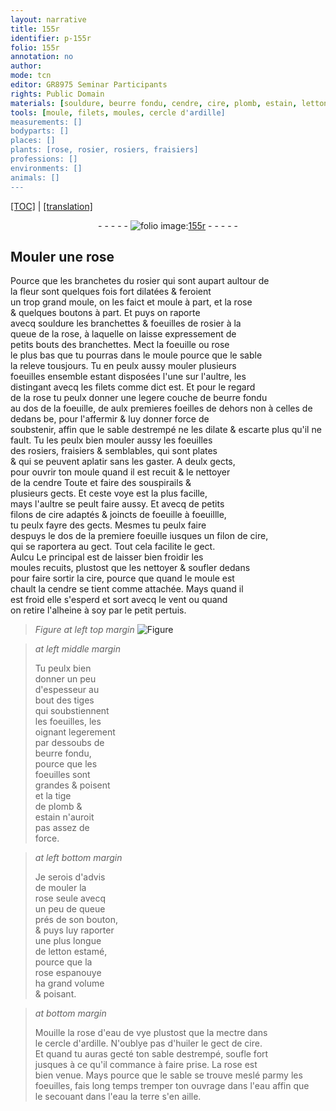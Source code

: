```yaml
---
layout: narrative
title: 155r
identifier: p-155r
folio: 155r
annotation: no
author:
mode: tcn
editor: GR8975 Seminar Participants
rights: Public Domain
materials: [souldure, beurre fondu, cendre, cire, plomb, estain, letton estamé, eau de vye, ardille, huiler, eau, terre]
tools: [moule, filets, moules, cercle d'ardille]
measurements: []
bodyparts: []
places: []
plants: [rose, rosier, rosiers, fraisiers]
professions: []
environments: []
animals: []
---
```


<p><a href="{{ site.baseurl }}/normalized/">[TOC]</a> | <a href="{{ site.baseurl }}/texts/p-155r_tl/" target="_blank">[translation]</a></p><div class="folio" align="center">- - - - - <a href="http://gallica.bnf.fr/ark:/12148/btv1b10500001g/f315.item.r=" target="_blank"><img src="https://cu-mkp.github.io/2017-workshop-edition/assets/photo-icon.png" alt="folio image: " style="display:inline-block; margin-bottom:-3px;"/>155r</a> - - - - - </div>  
  

## Mouler une <span class="pa">rose</span>

 
Pource que les branchetes <span class="add">du <span class="pa">rosier</span></span> qui sont <span class="del">aupart</span> aultour de<br/> la fleur sont quelques fois fort dilatées & feroient<br/> un trop grand <span class="tl">moule</span>, on les faict <span class="add">et moule</span> à part, et la <span class="pa">rose</span><br/> & quelques boutons à part. Et puys on raporte<br/> avecq <span class="m">souldure</span> les branchettes & foeuilles de <span class="pa">rosier</span> à la<br/> queue de la <span class="pa">rose</span>, à laquelle on laisse expressem<span class="exp">ent</span> de<br/> petits bouts des branchettes. Mect la foeuille ou <span class="pa">rose</span><br/> le plus bas que tu pourras dans le <span class="tl">moule</span> pource que le sable<br/> la releve tousjours. Tu <span class="del">en</span> peulx aussy mouler plusieurs<br/> foeuilles ensemble estant disposées l'une sur l'aultre, les<br/> distingant avecq les <span class="tl">filets</span> co<span class="exp">mm</span>e dict est. Et pour le regard<br/> de la <span class="pa">rose</span> tu peulx donner une legere couche de <span class="m">beurre fondu</span><br/> au dos de la foeuille, <span class="del">de</span> <span class="add">aulx premieres foeilles de dehors non à celles de dedans</span> <span class="del">be</span>, pour l'affermir & luy donner force de<br/> soubstenir, <span class="add">affin que le sable destrempé ne les dilate & escarte plus qu'il ne fault.</span> Tu <span class="del">les</span> peulx bien mouler aussy les foeuilles<br/> des <span class="pa">rosiers</span>, <span class="pa">fraisiers</span> & semblables, qui sont plates<br/> & qui se peuvent aplatir sans les gaster. A deulx gects,<br/> pour ouvrir ton <span class="tl">moule</span> quand il est recuit & le nettoyer<br/> de la <span class="m">cendre</span> <span class="del">Toute</span> et faire des souspirails &<br/> plusieurs gects. Et ceste voye est la plus facille,<br/> mays l'aultre se peult faire aussy. Et avecq de petits<br/> filons de <span class="m">cire</span> adaptés & joincts de foeuille à foeuillle,<br/> tu peulx fayre des gects. Mesmes tu peulx faire<br/> despuys <span class="add">le dos de</span> la premiere foeuille <span class="del">iusques</span> un filon de <span class="m">cire</span>,<br/> qui se raportera au gect. Tout cela facilite le gect.<br/> <span class="del">Aulcu</span> Le principal est de laisser bien froidir les<br/> <span class="tl">moules</span> recuits, plustost que les nettoyer & soufler dedans<br/> pour faire sortir la <span class="m">cire</span>, pource que quand le <span class="tl">moule</span> est<br/> chault la <span class="m">cendre</span> se tient co<span class="exp">mm</span>e attachée. Mays quand il<br/> est froid elle s'esperd et sort avecq le vent ou quand<br/> on retire l'alheine à soy par le petit pertuis.
 
> *Figure*
> *at left top margin*
> <a href="https://drive.google.com/open?id=0B9-oNrvWdlO5b3lFZ18wbGducEk" target="_blank"><img src="https://cu-mkp.github.io/GR8975-edition/assets/photo-icon.png" alt="Figure" style="display:inline-block; margin-bottom:-3px;"/></a>
 
> *at left middle margin*
> 
> 
>   Tu peulx bien<br/> donner un peu<br/> d'espesseur au<br/> bout des tiges<br/> qui soubstiennent<br/> les foeuilles, les<br/> oignant legerem<span class="exp">ent</span><br/> par dessoubs de<br/> <span class="m">beurre fondu</span>,<br/> pource que les<br/> foeuilles sont<br/> grandes & poisent<br/> et la tige<br/> de <span class="m">plomb</span> &<br/> <span class="m">estain</span> n'auroit<br/> pas assez de<br/> force.
 
> *at left bottom margin*
> 
> 
>   Je serois d'advis<br/> de mouler la<br/> <span class="pa">rose</span> seule avecq<br/> un peu de queue<br/> prés de son bouton,<br/> & puys luy raporter<br/> une plus longue<br/> de <span class="m">letton estamé</span>,<br/> pource que la<br/> <span class="pa">rose</span> espanouye<br/> ha grand volume<br/> & poisant.
 
> *at bottom margin*
> 
> 
>   Mouille la <span class="pa">rose</span> d'<span class="m">eau de vye</span> plustost que la mectre dans<br/> le <span class="tl">cercle d'<span class="m">ardille</span></span>. N'oublye pas d'<span class="m">huiler</span> le gect de <span class="m">cire</span>.<br/> Et quand tu auras gecté ton sable destrempé, soufle fort<br/> jusques à ce qu'il commance à faire prise. La <span class="pa">rose</span> est<br/> bien venue. Mays pource que le sable se trouve meslé parmy les<br/> foeuilles, fais long temps tremper ton ouvrage dans l'<span class="m">eau</span> affin que<br/> le secouant dans l'<span class="m">eau</span> la <span class="m">terre</span> s'en aille.
 
